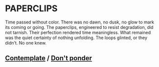 # PAPERCLIPS

Time passed without color. There was no dawn, no dusk, no glow to mark its coming or going. The paperclips, engineered to resist degradation, did not tarnish. Their perfection rendered time meaningless. What remained was the quiet certainty of nothing unfolding. The loops glinted, or they didn’t. No one knew.

## [Contemplate](page-ac2e61e27912873b) / [Don't ponder](page-88fc1ae0d78fb6bc)
